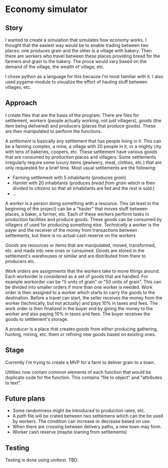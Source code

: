# Economy simulator
## Story
I wanted to create a simulation that simulates how economy works. I thought that the easiest way would be to enable trading between two places: one produces grain and the other is a village with bakery. Then there are workers who travel between these places providing bread for the farmers and grain to the bakery. The proce would vary based on the demand of the village, the wealth of village, etc.

I chose python as a language for this because I'm most familiar with it. I also used pygame-module to visualize the effort of hauling stuff between villages, etc.

## Approach
I create files that are the basis of the program. There are files for settlement, workers (people actually working, not just villagers), goods (the item being delivered) and producers (places that produce goods). These are then manipulated to perform the functions.

A _settlement_ is basically any settlement that has people living in it. This can be a farming complex, a mine, a village with 20 people in it, or a mighty city with tens of bakeries, coopers, etc. These settlement have various goods that are consumed by production places and villagers. Some settlements irregularly require some luxury items (jewlwery, meat, clothes, etc.) that are only requiested for a brief time. Most usual settlements are the following:
- Farming settlement with 5 inhabitants (produces _grain_)
- Hamlet with 20 inhabitants (produces _bread from grain_ which is then divided to citizens so that all inhabitants are fed and the rest is sold.)
- ...

A _worker_ is a person doing something with a resource. This (at least in the beginning of the project) can be a "hauler" that moves stuff between places, a baker, a farmer, etc. Each of these workers perform tasks in production facilities and produce goods. These goods can be consumed by villagers of used for producing something else. _Technically_ a worker is the payer and the receiver of the money from transactions between settlements, but there is no actual cash reserve on the workers

_Goods_ are resources or items that are manipulated, moved, transformed, etc. and made into new ones or consumed. Goods are stored in the settlement's warehouses or similar and are distributed from there to producers etc.

_Work orders_ are assignments that the workers take to move things around. Each workorder is considered as a set of goods that are handled. For example workorder can be "5 units of grain" or "50 units of grain". This can be divided into smaller orders if more than one worker is needed. Work order is then assigned to a worker which starts to carry the goods to the destination. Before a travel can start, the seller receives the money from the worker (technically, but not actually) and pays 10% in taxes and fees. The work order is then finalized in the buyer end by giving the money to the worker and also paying 10% in taxes and fees. The buyer receives the goods to settlement's storage.

A _producer_ is a place that creates goods from either producing gathering, hunting, mining, etc. them or refining new goods based on existing ones.

## Stage
Currently I'm trying to create a MVP for a farm to deliver grain to a town.

Utilities now contain common elements of each function that would be duplicate code for the function. This contains "file to object" and "attributes to text".

## Future plans
- Some randomness might be introduced to production rates, etc.
- A _path_ file will be crated between two settlemens which can the be used by workers. The condition can increase or decrease based on use.
- When there are crossing between delivery paths, a new town may form.
- Worker cash reserve (maybe loaning from settlements)

## Testing
Testing is done using *unittest*. TBD.